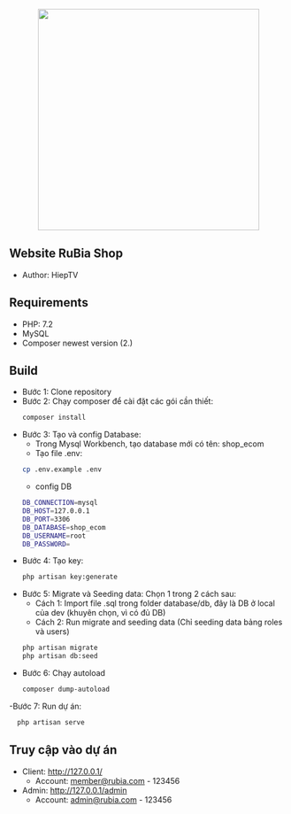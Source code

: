 <p align="center"><a href="https://laravel.com" target="_blank"><img src="https://raw.githubusercontent.com/laravel/art/master/logo-lockup/5%20SVG/2%20CMYK/1%20Full%20Color/laravel-logolockup-cmyk-red.svg" width="400"></a></p>

## Website RuBia Shop

- Author: HiepTV

## Requirements

- PHP: 7.2
- MySQL
- Composer newest version (2.)

## Build

- Bước 1: Clone repository
- Bước 2: Chạy composer để cài đặt các gói cần thiết:
  ```bash
  composer install
    ```
- Bước 3: Tạo và config Database:
    + Trong Mysql Workbench, tạo database mới có tên: shop_ecom
    + Tạo file .env:
  ```bash
  cp .env.example .env
    ```
    + config DB
  ```bash
  DB_CONNECTION=mysql
  DB_HOST=127.0.0.1
  DB_PORT=3306
  DB_DATABASE=shop_ecom
  DB_USERNAME=root
  DB_PASSWORD=
    ```
- Bước 4: Tạo key:
    ```bash
  php artisan key:generate
    ```
- Bước 5: Migrate và Seeding data: Chọn 1 trong 2 cách sau:
  + Cách 1: Import file .sql trong folder database/db, đây là DB ở local của dev (khuyên chọn, vì có đủ DB)
  + Cách 2: Run migrate and seeding data (Chỉ seeding data bảng roles và users)
  ```bash
  php artisan migrate
  php artisan db:seed
    ```
- Bước 6: Chạy autoload
    ```bash
  composer dump-autoload
    ```
-Bước 7: Run dự án:
```bash
  php artisan serve
   ```

## Truy cập vào dự án
- Client: http://127.0.0.1/
  + Account: member@rubia.com - 123456
- Admin: http://127.0.0.1/admin
  + Account: admin@rubia.com - 123456
